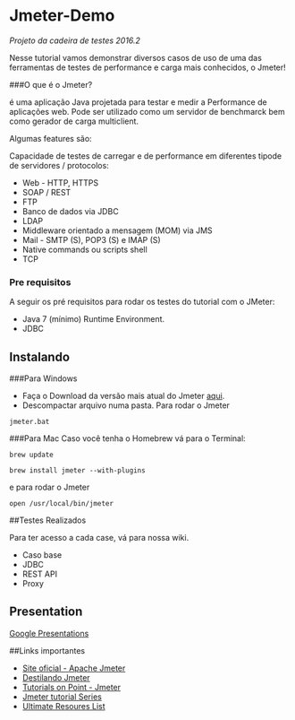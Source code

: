 # Jmeter-Demo
*Projeto da cadeira de testes 2016.2*

Nesse tutorial vamos demonstrar diversos casos de uso de uma das ferramentas de testes de performance e carga mais conhecidos, o Jmeter!

###O que é o Jmeter?

é uma aplicação Java projetada para testar e medir a Performance de aplicações web. Pode ser utilizado como um servidor de benchmarck bem como gerador de carga multiclient.

Algumas features são:

Capacidade de testes de carregar e de performance em diferentes tipode de servidores / protocolos:

* Web - HTTP, HTTPS
* SOAP / REST
* FTP
* Banco de dados via JDBC
* LDAP
* Middleware orientado a mensagem (MOM) via JMS
* Mail - SMTP (S), POP3 (S) e IMAP (S)
* Native commands ou scripts shell
* TCP

### Pre requisitos

A seguir os pré requisitos para rodar os testes do tutorial com o JMeter:

* Java 7 (mínimo) Runtime Environment.
* JDBC

## Instalando

###Para Windows

* Faça o Download da versão mais atual do Jmeter [aqui](http://jmeter.apache.org/download_jmeter.cgi]). 
* Descompactar arquivo numa pasta.
Para rodar o Jmeter
```
jmeter.bat
```

###Para Mac
Caso você tenha o Homebrew vá para o Terminal:

```
brew update
```

```
brew install jmeter --with-plugins
```
e para rodar o Jmeter

```
open /usr/local/bin/jmeter
```

##Testes Realizados

Para ter acesso a cada case, vá para nossa wiki.

* Caso base
* JDBC
* REST API
* Proxy

## Presentation

[Google Presentations](https://docs.google.com/a/cin.ufpe.br/presentation/d/1f-B6QENKQKUV1TnCarr-bPyobA0iBVp3x7z-fjptgZM/edit?usp=sharing)

##Links importantes
* [Site oficial - Apache Jmeter](jmeter.apache.org)
* [Destilando Jmeter](http://www.bugbang.com.br/destilando-jmeter-i-introducao-e-conceitos/)
* [Tutorials on Point - Jmeter](https://www.tutorialspoint.com/jmeter/jmeter_tutorial.pdf)
* [Jmeter tutorial Series](http://www.softwaretestingclass.com/learn-jmeter-performance-testing-jmeter-tutorial-series/)
* [Ultimate Resoures List](https://www.blazemeter.com/blog/ultimate-jmeter-resource-list)
